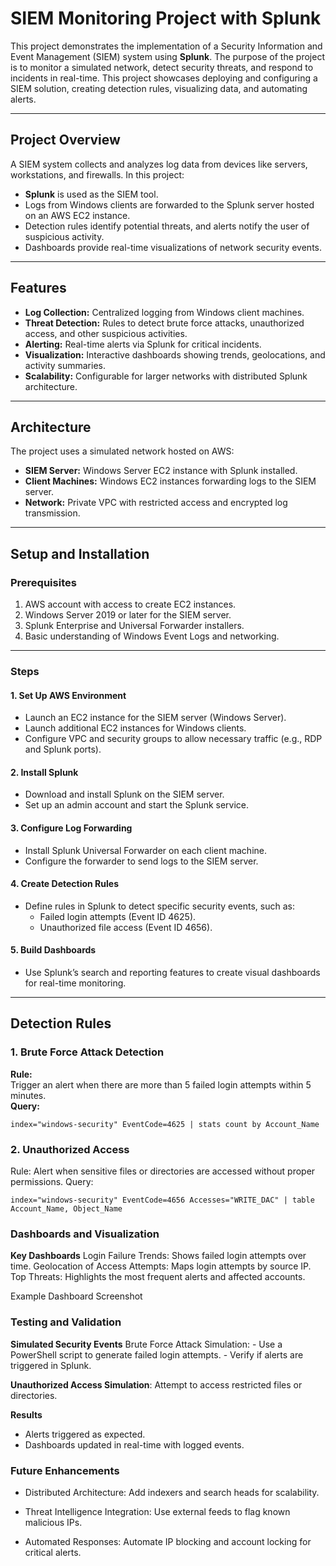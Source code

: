 # SIEM Monitoring Project with Splunk

This project demonstrates the implementation of a Security Information and Event Management (SIEM) system using **Splunk**. The purpose of the project is to monitor a simulated network, detect security threats, and respond to incidents in real-time. This project showcases deploying and configuring a SIEM solution, creating detection rules, visualizing data, and automating alerts.

---

## Project Overview

A SIEM system collects and analyzes log data from devices like servers, workstations, and firewalls. In this project:
- **Splunk** is used as the SIEM tool.
- Logs from Windows clients are forwarded to the Splunk server hosted on an AWS EC2 instance.
- Detection rules identify potential threats, and alerts notify the user of suspicious activity.
- Dashboards provide real-time visualizations of network security events.

---

## Features

- **Log Collection:** Centralized logging from Windows client machines.
- **Threat Detection:** Rules to detect brute force attacks, unauthorized access, and other suspicious activities.
- **Alerting:** Real-time alerts via Splunk for critical incidents.
- **Visualization:** Interactive dashboards showing trends, geolocations, and activity summaries.
- **Scalability:** Configurable for larger networks with distributed Splunk architecture.

---

## Architecture

The project uses a simulated network hosted on AWS:
- **SIEM Server:** Windows Server EC2 instance with Splunk installed.
- **Client Machines:** Windows EC2 instances forwarding logs to the SIEM server.
- **Network:** Private VPC with restricted access and encrypted log transmission.

---

## Setup and Installation

### Prerequisites

1. AWS account with access to create EC2 instances.
2. Windows Server 2019 or later for the SIEM server.
3. Splunk Enterprise and Universal Forwarder installers.
4. Basic understanding of Windows Event Logs and networking.

---

### Steps

#### 1. **Set Up AWS Environment**
- Launch an EC2 instance for the SIEM server (Windows Server).
- Launch additional EC2 instances for Windows clients.
- Configure VPC and security groups to allow necessary traffic (e.g., RDP and Splunk ports).

#### 2. **Install Splunk**
- Download and install Splunk on the SIEM server.
- Set up an admin account and start the Splunk service.

#### 3. **Configure Log Forwarding**
- Install Splunk Universal Forwarder on each client machine.
- Configure the forwarder to send logs to the SIEM server.

#### 4. **Create Detection Rules**
- Define rules in Splunk to detect specific security events, such as:
  - Failed login attempts (Event ID 4625).
  - Unauthorized file access (Event ID 4656).

#### 5. **Build Dashboards**
- Use Splunk’s search and reporting features to create visual dashboards for real-time monitoring.

---

## Detection Rules

### 1. Brute Force Attack Detection
**Rule:**  
Trigger an alert when there are more than 5 failed login attempts within 5 minutes.  
**Query:**  
```spl
index="windows-security" EventCode=4625 | stats count by Account_Name
```

### 2. Unauthorized Access
Rule:
Alert when sensitive files or directories are accessed without proper permissions.
Query:

```spl
index="windows-security" EventCode=4656 Accesses="WRITE_DAC" | table Account_Name, Object_Name
```

### Dashboards and Visualization

**Key Dashboards**
Login Failure Trends: Shows failed login attempts over time.
Geolocation of Access Attempts: Maps login attempts by source IP.
Top Threats: Highlights the most frequent alerts and affected accounts.

Example Dashboard Screenshot


### Testing and Validation  
**Simulated Security Events**
  Brute Force Attack Simulation:
    - Use a PowerShell script to generate failed login attempts.
    - Verify if alerts are triggered in Splunk.

**Unauthorized Access Simulation**:
    Attempt to access restricted files or directories.

**Results**
- Alerts triggered as expected.
- Dashboards updated in real-time with logged events.

### Future Enhancements
- Distributed Architecture:
Add indexers and search heads for scalability.

- Threat Intelligence Integration:
Use external feeds to flag known malicious IPs.

- Automated Responses:
Automate IP blocking and account locking for critical alerts.
